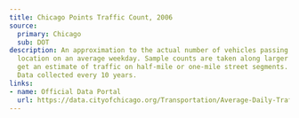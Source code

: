 ```yaml
---
title: Chicago Points Traffic Count, 2006
source:
  primary: Chicago
  sub: DOT
description: An approximation to the actual number of vehicles passing through a given
  location on an average weekday. Sample counts are taken along larger streets to
  get an estimate of traffic on half-mile or one-mile street segments. 2006 data.
  Data collected every 10 years.
links:
- name: Official Data Portal
  url: https://data.cityofchicago.org/Transportation/Average-Daily-Traffic-Counts/pfsx-4n4m
---
```

